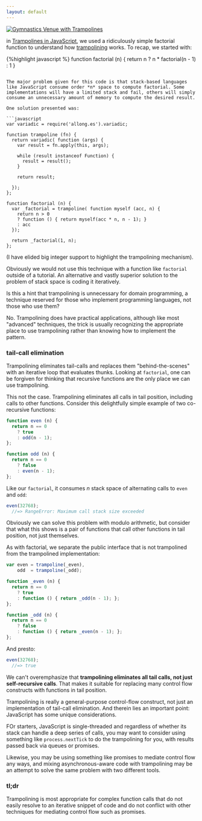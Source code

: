 ```yaml
---
layout: default
---
```


<a href="http://www.flickr.com/photos/mr_tentacle/2834914130/" title="Gymnastics Venue with Trampolines by mr_tentacle, on Flickr"><img src="http://farm4.staticflickr.com/3057/2834914130_c3b6733551_z.jpg" alt="Gymnastics Venue with Trampolines"></a>

in [Trampolines in JavaScript][t], we used a ridiculously simple factorial function to understand how [trampolining] works. To recap, we started with:

[t]: http://raganwald.com/2013/03/28/trampolines-in-javascript.html
[trampolining]: https://en.wikipedia.org/wiki/Trampoline_(computing)

{%highlight javascript %}
function factorial (n) {
  return n
  ? n * factorial(n - 1)
  : 1
}
```

The major problem given for this code is that stack-based languages like JavaScript consume order *n* space to compute factorial. Some implementations will have a limited stack and fail, others will simply consume an unnecessary amount of memory to compute the desired result.

One solution presented was: 

```javascript
var variadic = require('allong.es').variadic;

function trampoline (fn) {
  return variadic( function (args) {
    var result = fn.apply(this, args);

    while (result instanceof Function) {
      result = result();
    }

    return result;
    
  });
};

function factorial (n) {
  var _factorial = trampoline( function myself (acc, n) {
    return n > 0
    ? function () { return myself(acc * n, n - 1); }
    : acc
  });
  
  return _factorial(1, n);
};
```

(I have elided big integer support to highlight the trampolining mechanism).

Obviously we would not use this technique with a function like `factorial` outside of a tutorial. An alternative and vastly superior solution to the problem of stack space is coding it iteratively.

Is this a hint that trampolining is unnecessary for domain programming, a technique reserved for those who implement programming languages, not those who use them?

No. Trampolining does have practical applications, although like most "advanced" techniques, the trick is usually recognizing the appropriate place to use trampolining rather than knowing how to implement the pattern.

### tail-call elimination

Trampolining eliminates tail-calls and replaces them "behind-the-scenes" with an iterative loop that evaluates thunks. Looking at `factorial`, one can be forgiven for thinking that recursive functions are the only place we can use trampolining.

This not the case. Trampolining eliminates all calls in tail position, including calls to other functions. Consider this delightfully simple example of two co-recursive functions:

```javascript
function even (n) {
  return n == 0
    ? true
    : odd(n - 1);
};

function odd (n) {
  return n == 0
    ? false
    : even(n - 1);
};
```

Like our `factorial`, it consumes *n* stack space of alternating calls to `even` and `odd`:

```javascript
even(32768);
  //=> RangeError: Maximum call stack size exceeded
```

Obviously we can solve this problem with modulo arithmetic, but consider that what this shows is a pair of functions that call other functions in tail position, not just themselves.

As with factorial, we separate the public interface that is not trampolined from the trampolined implementation:

```javascript
var even = trampoline(_even),
    odd  = trampoline(_odd);

function _even (n) {
  return n == 0
    ? true
    : function () { return _odd(n - 1); };
};

function _odd (n) {
  return n == 0
    ? false
    : function () { return _even(n - 1); };
};
```

And presto:

```javascript
even(32768);
  //=> true
```

We can't overemphasize that **trampolining eliminates all tail calls, not just self-recursive calls**. That makes it suitable for replacing many control flow constructs with functions in tail position.

Trampolining is really a general-purpose control-flow construct, not just an implementation of tail-call elimination. And therein lies an important point: JavaScript has some unique considerations.

FOr starters, JavaScript is single-threaded and regardless of whether its stack can handle a deep series of calls, you may want to consider using something like `process.nextTick` to do the trampolining for you, with results passed back via queues or promises.

Likewise, you may be using something like promises to mediate control flow any ways, and mixing asynchronous-aware code with trampolining may be an attempt to solve the same problem with two different tools.

### tl;dr

Trampolining is most appropriate for complex function calls that do not easily resolve to an iterative snippet of code and do not conflict with other techniques for mediating control flow such as promises.